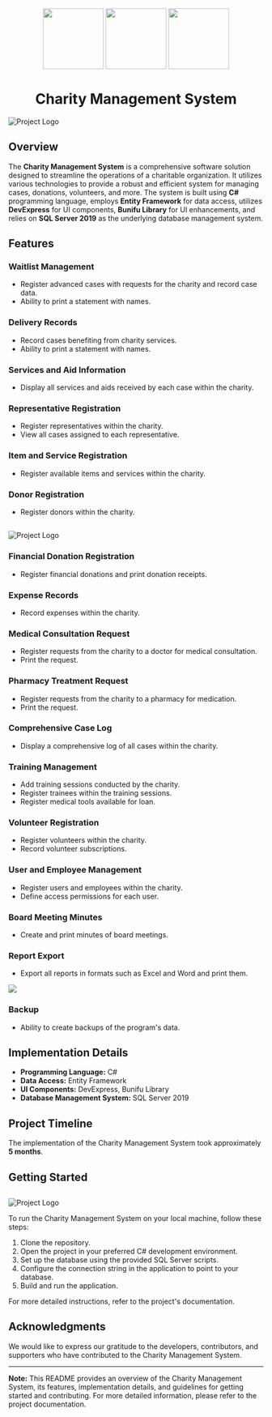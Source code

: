 
<div align="center">

<img height="120" src="https://registry.npmmirror.com/@lobehub/assets-logo/1.0.0/files/assets/logo-3d.webp">
<img height="120" src="https://gw.alipayobjects.com/zos/kitchen/qJ3l3EPsdW/split.svg">
<img height="120" src="https://registry.npmmirror.com/@lobehub/assets-emoji-anim/1.0.0/files/assets/robot.webp">

<h1>Charity Management System</h1>

</div>

![Project Logo](https://github.com/Mohamed-Basawy/Charity/blob/3942de2b2a86a4820e79b17a41866250eae429cb/readme/image/Untitled-13Artboard%201%20copy.jpg)


## Overview

The **Charity Management System** is a comprehensive software solution designed to streamline the operations of a charitable organization. It utilizes various technologies to provide a robust and efficient system for managing cases, donations, volunteers, and more. The system is built using **C#** programming language, employs **Entity Framework** for data access, utilizes **DevExpress** for UI components, **Bunifu Library** for UI enhancements, and relies on **SQL Server 2019** as the underlying database management system.

## Features

### Waitlist Management
- Register advanced cases with requests for the charity and record case data.
- Ability to print a statement with names.

### Delivery Records
- Record cases benefiting from charity services.
- Ability to print a statement with names.

### Services and Aid Information
- Display all services and aids received by each case within the charity.

### Representative Registration
- Register representatives within the charity.
- View all cases assigned to each representative.

### Item and Service Registration
- Register available items and services within the charity.

### Donor Registration
- Register donors within the charity.

## 
![Project Logo](https://github.com/Mohamed-Basawy/Charity/blob/5478b62e16c055312ebddaf9c3aacb2d4890413e/readme/image/Untitled-13Artboard%201%20copy%202.jpg)

### Financial Donation Registration
- Register financial donations and print donation receipts.

### Expense Records
- Record expenses within the charity.

### Medical Consultation Request
- Register requests from the charity to a doctor for medical consultation.
- Print the request.

### Pharmacy Treatment Request
- Register requests from the charity to a pharmacy for medication.
- Print the request.

### Comprehensive Case Log
- Display a comprehensive log of all cases within the charity.

### Training Management
- Add training sessions conducted by the charity.
- Register trainees within the training sessions.
- Register medical tools available for loan.

### Volunteer Registration
- Register volunteers within the charity.
- Record volunteer subscriptions.

### User and Employee Management
- Register users and employees within the charity.
- Define access permissions for each user.

### Board Meeting Minutes
- Create and print minutes of board meetings.

### Report Export
- Export all reports in formats such as Excel and Word and print them.

![](https://github.com/Mohamed-Basawy/Charity/blob/5478b62e16c055312ebddaf9c3aacb2d4890413e/readme/image/Untitled-13Artboard%201%20copy%203.jpg)
### Backup
- Ability to create backups of the program's data.

## Implementation Details

- **Programming Language:** C#
- **Data Access:** Entity Framework
- **UI Components:** DevExpress, Bunifu Library
- **Database Management System:** SQL Server 2019

## Project Timeline

The implementation of the Charity Management System took approximately **5 months**.

## Getting Started
## 
![Project Logo](https://github.com/Mohamed-Basawy/Charity/blob/5478b62e16c055312ebddaf9c3aacb2d4890413e/readme/image/Untitled-13Artboard%201%20copy%202.jpg)

To run the Charity Management System on your local machine, follow these steps:

1. Clone the repository.
2. Open the project in your preferred C# development environment.
3. Set up the database using the provided SQL Server scripts.
4. Configure the connection string in the application to point to your database.
5. Build and run the application.

For more detailed instructions, refer to the project's documentation.



## Acknowledgments

We would like to express our gratitude to the developers, contributors, and supporters who have contributed to the Charity Management System.

---

**Note:** This README provides an overview of the Charity Management System, its features, implementation details, and guidelines for getting started and contributing. For more detailed information, please refer to the project documentation.
